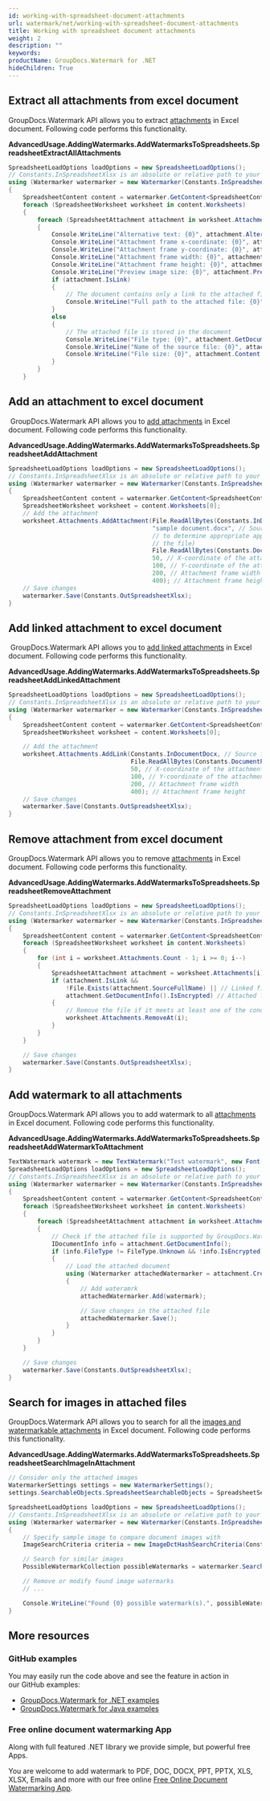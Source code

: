 ```yaml
---
id: working-with-spreadsheet-document-attachments
url: watermark/net/working-with-spreadsheet-document-attachments
title: Working with spreadsheet document attachments
weight: 2
description: ""
keywords: 
productName: GroupDocs.Watermark for .NET
hideChildren: True
---
```

## Extract all attachments from excel document

GroupDocs.Watermark API allows you to extract [attachments](https://apireference.groupdocs.com/net/watermark/groupdocs.watermark.contents.spreadsheet/spreadsheetworksheet/properties/attachments) in Excel document. Following code performs this functionality.

**AdvancedUsage.AddingWatermarks.AddWatermarksToSpreadsheets.SpreadsheetExtractAllAttachments**

```csharp
SpreadsheetLoadOptions loadOptions = new SpreadsheetLoadOptions();
// Constants.InSpreadsheetXlsx is an absolute or relative path to your document. Ex: @"C:\Docs\spreadsheet.xlsx"
using (Watermarker watermarker = new Watermarker(Constants.InSpreadsheetXlsx, loadOptions))
{
    SpreadsheetContent content = watermarker.GetContent<SpreadsheetContent>();
    foreach (SpreadsheetWorksheet worksheet in content.Worksheets)
    {
        foreach (SpreadsheetAttachment attachment in worksheet.Attachments)
        {
            Console.WriteLine("Alternative text: {0}", attachment.AlternativeText);
            Console.WriteLine("Attachment frame x-coordinate: {0}", attachment.X);
            Console.WriteLine("Attachment frame y-coordinate: {0}", attachment.Y);
            Console.WriteLine("Attachment frame width: {0}", attachment.Width);
            Console.WriteLine("Attachment frame height: {0}", attachment.Height);
            Console.WriteLine("Preview image size: {0}", attachment.PreviewImageContent != null ? attachment.PreviewImageContent.Length : 0);
            if (attachment.IsLink)
            {
                // The document contains only a link to the attached file
                Console.WriteLine("Full path to the attached file: {0}", attachment.SourceFullName);
            }
            else
            {
                // The attached file is stored in the document
                Console.WriteLine("File type: {0}", attachment.GetDocumentInfo().FileType);
                Console.WriteLine("Name of the source file: {0}", attachment.SourceFullName);
                Console.WriteLine("File size: {0}", attachment.Content.Length);
            }
        }
    }
```

## Add an attachment to excel document

 GroupDocs.Watermark API allows you to [add attachments](https://apireference.groupdocs.com/net/watermark/groupdocs.watermark.contents.spreadsheet/spreadsheetattachmentcollection/methods/addattachment) in Excel document. Following code performs this functionality.

**AdvancedUsage.AddingWatermarks.AddWatermarksToSpreadsheets.SpreadsheetAddAttachment**

```csharp
SpreadsheetLoadOptions loadOptions = new SpreadsheetLoadOptions();
// Constants.InSpreadsheetXlsx is an absolute or relative path to your document. Ex: @"C:\Docs\spreadsheet.xlsx"
using (Watermarker watermarker = new Watermarker(Constants.InSpreadsheetXlsx, loadOptions))
{
    SpreadsheetContent content = watermarker.GetContent<SpreadsheetContent>();
    SpreadsheetWorksheet worksheet = content.Worksheets[0];
    // Add the attachment
    worksheet.Attachments.AddAttachment(File.ReadAllBytes(Constants.InDocumentDocx), // File content
                                        "sample document.docx", // Source file full name (the extension is used
                                        // to determine appropriate application to open
                                        // the file) 
                                        File.ReadAllBytes(Constants.DocumentPreviewPng), // Preview image content
                                        50, // X-coordinate of the attachment frame
                                        100, // Y-coordinate of the attachment frame
                                        200, // Attachment frame width
                                        400); // Attachment frame height
    // Save changes
    watermarker.Save(Constants.OutSpreadsheetXlsx);
}
```

## Add linked attachment to excel document

 GroupDocs.Watermark API allows you to [add linked attachments](https://apireference.groupdocs.com/net/watermark/groupdocs.watermark.contents.spreadsheet/spreadsheetattachmentcollection/methods/addlink) in Excel document. Following code performs this functionality.

**AdvancedUsage.AddingWatermarks.AddWatermarksToSpreadsheets.SpreadsheetAddLinkedAttachment**

```csharp
SpreadsheetLoadOptions loadOptions = new SpreadsheetLoadOptions();
// Constants.InSpreadsheetXlsx is an absolute or relative path to your document. Ex: @"C:\Docs\spreadsheet.xlsx"
using (Watermarker watermarker = new Watermarker(Constants.InSpreadsheetXlsx, loadOptions))
{
    SpreadsheetContent content = watermarker.GetContent<SpreadsheetContent>();
    SpreadsheetWorksheet worksheet = content.Worksheets[0];

    // Add the attachment
    worksheet.Attachments.AddLink(Constants.InDocumentDocx, // Source file path
                                  File.ReadAllBytes(Constants.DocumentPreviewPng), // Preview image content
                                  50, // X-coordinate of the attachment frame
                                  100, // Y-coordinate of the attachment frame
                                  200, // Attachment frame width
                                  400); // Attachment frame height
    // Save changes
    watermarker.Save(Constants.OutSpreadsheetXlsx);
}
```

## Remove attachment from excel document

GroupDocs.Watermark API allows you to remove [attachments](https://apireference.groupdocs.com/net/watermark/groupdocs.watermark.contents.spreadsheet/spreadsheetattachmentcollection) in Excel document. Following code performs this functionality.

**AdvancedUsage.AddingWatermarks.AddWatermarksToSpreadsheets.SpreadsheetRemoveAttachment**

```csharp
SpreadsheetLoadOptions loadOptions = new SpreadsheetLoadOptions();
// Constants.InSpreadsheetXlsx is an absolute or relative path to your document. Ex: @"C:\Docs\spreadsheet.xlsx"
using (Watermarker watermarker = new Watermarker(Constants.InSpreadsheetXlsx, loadOptions))
{
    SpreadsheetContent content = watermarker.GetContent<SpreadsheetContent>();
    foreach (SpreadsheetWorksheet worksheet in content.Worksheets)
    {
        for (int i = worksheet.Attachments.Count - 1; i >= 0; i--)
        {
            SpreadsheetAttachment attachment = worksheet.Attachments[i];
            if (attachment.IsLink &&
                !File.Exists(attachment.SourceFullName) || // Linked file that is not available at this moment
                attachment.GetDocumentInfo().IsEncrypted) // Attached file protected with a password
            {
                // Remove the file if it meets at least one of the conditions above
                worksheet.Attachments.RemoveAt(i);
            }
        }
    }

    // Save changes
    watermarker.Save(Constants.OutSpreadsheetXlsx);
}
```

## Add watermark to all attachments  

GroupDocs.Watermark API allows you to add watermark to all [attachments](https://apireference.groupdocs.com/net/watermark/groupdocs.watermark.contents.spreadsheet/spreadsheetattachmentcollection) in Excel document. Following code performs this functionality.

**AdvancedUsage.AddingWatermarks.AddWatermarksToSpreadsheets.SpreadsheetAddWatermarkToAttachment**

```csharp
TextWatermark watermark = new TextWatermark("Test watermark", new Font("Arial", 19));
SpreadsheetLoadOptions loadOptions = new SpreadsheetLoadOptions();
// Constants.InSpreadsheetXlsx is an absolute or relative path to your document. Ex: @"C:\Docs\spreadsheet.xlsx"
using (Watermarker watermarker = new Watermarker(Constants.InSpreadsheetXlsx, loadOptions))
{
    SpreadsheetContent content = watermarker.GetContent<SpreadsheetContent>();
    foreach (SpreadsheetWorksheet worksheet in content.Worksheets)
    {
        foreach (SpreadsheetAttachment attachment in worksheet.Attachments)
        {
            // Check if the attached file is supported by GroupDocs.Watermark
            IDocumentInfo info = attachment.GetDocumentInfo();
            if (info.FileType != FileType.Unknown && !info.IsEncrypted)
            {
                // Load the attached document
                using (Watermarker attachedWatermarker = attachment.CreateWatermarker())
                {
                    // Add wateramrk
                    attachedWatermarker.Add(watermark);

                    // Save changes in the attached file
                    attachedWatermarker.Save();
                }
            }
        }
    }

    // Save changes
    watermarker.Save(Constants.OutSpreadsheetXlsx);
}
```

## Search for images in attached files

GroupDocs.Watermark API allows you to search for all the [images and watermarkable attachments](https://apireference.groupdocs.com/net/watermark/groupdocs.watermark.search.objects/spreadsheetsearchableobjects) in Excel document. Following code performs this functionality.

**AdvancedUsage.AddingWatermarks.AddWatermarksToSpreadsheets.SpreadsheetSearchImageInAttachment**

```csharp
// Consider only the attached images
WatermarkerSettings settings = new WatermarkerSettings();
settings.SearchableObjects.SpreadsheetSearchableObjects = SpreadsheetSearchableObjects.AttachedImages;

SpreadsheetLoadOptions loadOptions = new SpreadsheetLoadOptions();
// Constants.InSpreadsheetXlsx is an absolute or relative path to your document. Ex: @"C:\Docs\spreadsheet.xlsx"
using (Watermarker watermarker = new Watermarker(Constants.InSpreadsheetXlsx, loadOptions, settings))
{
    // Specify sample image to compare document images with
    ImageSearchCriteria criteria = new ImageDctHashSearchCriteria(Constants.AttachmentPng);

    // Search for similar images
    PossibleWatermarkCollection possibleWatermarks = watermarker.Search(criteria);

    // Remove or modify found image watermarks
    // ...

    Console.WriteLine("Found {0} possible watermark(s).", possibleWatermarks.Count);
}
```

## More resources

### GitHub examples

You may easily run the code above and see the feature in action in our GitHub examples:

* [GroupDocs.Watermark for .NET examples](https://github.com/groupdocs-watermark/GroupDocs.Watermark-for-.NET)
* [GroupDocs.Watermark for Java examples](https://github.com/groupdocs-watermark/GroupDocs.Watermark-for-Java)

### Free online document watermarking App

Along with full featured .NET library we provide simple, but powerful free Apps.

You are welcome to add watermark to PDF, DOC, DOCX, PPT, PPTX, XLS, XLSX, Emails and more with our free online [Free Online Document Watermarking App](https://products.groupdocs.app/watermark).

